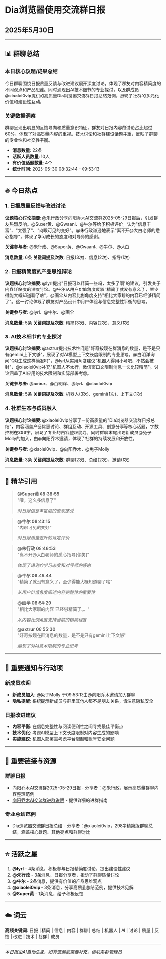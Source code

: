 # Dia浏览器使用交流群日报
## 2025年5月30日

---

## 📊 群聊总结

### 本日核心议题/成果总结
今日群聊围绕日报质量反馈与改进建议展开深度讨论，体现了群友对内容精简度的不同观点和产品思维。同时涌现出AI技术细节的专业探讨，以及群成员@xiaolei0vip提供的高质量Dia浏览器交流群日报总结范例，展现了社群的多元化价值和建设性互动。

### 关键数据洞察
群聊呈现出明显的反馈导向和质量意识特征，群友对日报内容的讨论占比超过60%，体现了对高质量内容的重视。技术讨论和社群建设话题并重，反映了群聊的专业性和社交性平衡。

- **消息数量**: 22条
- **活跃人员数量**: 10人
- **有价值话题数量**: 4个
- **统计时间**: 2025-05-30 08:32:44 - 09:53:13

---

## 🔥 今日热点

### 1. 日报质量反馈与改进讨论
**议题核心讨论摘要**: @朱行政分享向阳乔木AI交流群2025-05-29日报后，引发群友热烈反响。@Super黄、@Gwaanl、@牛尔等给予积极评价，认为"信息丰富"、"太强了"、"肉眼可见的变好"。@朱行政谦逊地表示"离不开@大白老师的悉心指导"，体现了学习成长的态度和对导师的感谢。

**关键参与者**: @朱行政、@Super黄、@Gwaanl、@牛尔、@大白

**消息数量**: 6条
**关键词提及次数**: 日报(3次)、信息(2次)、指导(1次)

### 2. 日报精简度的产品思维辩论
**议题核心讨论摘要**: @lyrl提出"日报可以精简一些吗，太多了啊"的建议，引发关于内容详略度的深度讨论。@牛尔从用户价值角度反驳"精简了就没有意义了，至少得能大概知道聊了啥"，@画伞从内容比例角度支持"相比大家聊的内容已经够精简了"。这一讨论体现了群友对产品设计中用户体验与信息完整性平衡的思考。

**关键参与者**: @lyrl、@牛尔、@画伞

**消息数量**: 5条
**关键词提及次数**: 精简(3次)、内容(2次)、意义(1次)

### 3. AI技术细节的专业探讨
**议题核心讨论摘要**: @axtrur提出技术性问题"好奇按现在群消息的数量，是不是只有gemini上下文够"，展现了对AI模型上下文长度限制的专业思考。@白明洋询问"QQ生成这样简报吗"，@lyrl从实用角度建议"机器人得用小号吧，不然会被封"，@xiaolei0vip补充"机器人不太行，微信窗口文限制消息一长比较精简"。讨论涵盖了AI应用的技术限制和实际部署考虑。

**关键参与者**: @axtrur、@白明洋、@lyrl、@xiaolei0vip

**消息数量**: 5条
**关键词提及次数**: 机器人(3次)、gemini(1次)、上下文(1次)

### 4. 社群生态与成员融入
**议题核心讨论摘要**: @xiaolei0vip分享了一份高质量的"Dia浏览器交流群日报总结"，内容涵盖产品优惠讨论、群组互动、开源工具、创意分享等核心话题，字数控制在298字，展现了专业的内容整理能力。同时群聊末尾出现新成员@兔子Molly的加入，由@向阳乔木邀请，体现了社群的持续发展和开放性。

**关键参与者**: @xiaolei0vip、@向阳乔木、@兔子Molly

**消息数量**: 3条
**关键词提及次数**: 群聊(2次)、总结(2次)、邀请(1次)

---

## 💎 精华引用

> **@Super黄 08:38:55**  
> "嚯，这么多信息了"
> 
> *对日报信息丰富度的直观感受*

> **@牛尔 08:43:15**  
> "肉眼可见的变好"
> 
> *对日报质量提升的肯定评价*

> **@朱行政 08:46:53**  
> "离不开@大白老师的悉心指导[偷笑]"
> 
> *体现了谦逊的学习态度和对导师的感谢*

> **@牛尔 08:49:44**  
> "精简了就没有意义了，至少得能大概知道聊了啥"
> 
> *从用户价值角度阐述内容完整性的重要性*

> **@画伞 08:54:29**  
> "相比大家聊的内容 已经够精简了。。"
> 
> *从内容比例角度支持当前的精简程度*

> **@axtrur 08:55:30**  
> "好奇按现在群消息的数量，是不是只有gemini上下文够"
> 
> *展现了对AI技术限制的专业思考*

---

## 📢 重要通知与行动项

### 新成员欢迎
- **新成员加入**: @兔子Molly 于09:53:13由@向阳乔木邀请加入群聊
- **隐私提醒**: 系统提示新成员与群里其他人都不是朋友关系，请注意隐私安全

### 日报改进建议
- **内容平衡**: 在信息完整性与阅读便利性之间寻找最佳平衡点
- **技术优化**: 考虑AI模型上下文长度限制对内容生成的影响
- **实施建议**: 机器人部署需考虑平台限制和账号安全问题

---

## 🔗 重要链接与资源

### 群聊日报
- 向阳乔木AI交流群2025-05-29日报 - 分享者：@朱行政，展示高质量群聊内容整理范例
- [向阳乔木AI交流群进群说明](https://xiangyangqiaomu.feishu.cn/wiki/CVstwcO0uiOzBckrSf5cwSLgnLg) - 提供详细的进群指南

### 专业总结范例
- Dia浏览器交流群日报总结 - 分享者：@xiaolei0vip，298字精简版群聊总结，涵盖核心话题、其他亮点和群聊对比

---

## ⭐ 活跃之星

1. **@lyrl** - 4条消息，积极参与日报精简度讨论，提出建设性建议
2. **@朱行政** - 3条消息，日报分享者，推动了群聊质量讨论
3. **@牛尔** - 2条消息，提供有价值的产品思维观点
4. **@xiaolei0vip** - 3条消息，分享高质量总结范例，提供技术见解
5. **@Super黄** - 1条消息，给予积极反馈

---

## ☁️ 词云

**高频关键词**: 日报 | 精简 | 信息 | 内容 | 群聊 | 总结 | 机器人 | AI | 讨论 | 质量 | 反馈 | 改进 | 技术 | 社群 | 成员

---

*本日报由AI自动生成，如有遗漏或需要补充，请联系群管理员*